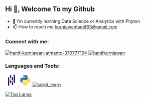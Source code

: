 <h2 align="left">Hi 👋, Welcome To my Github</h2>

- 🌱 I’m currently learning Data Science or Analytics with Phyton
- 📫 How to reach me kurniawanhanif63@gmail.com


<h3 align="left">Connect with me:</h3>
<p align="left">
<a href="https://linkedin.com/in/hanif-kurniawan-atmanto-370777194" target="blank"><img align="center" src="https://raw.githubusercontent.com/rahuldkjain/github-profile-readme-generator/master/src/images/icons/Social/linked-in-alt.svg" alt="hanif-kurniawan-atmanto-370777194" height="30" width="40" /></a>
<a href="https://kaggle.com/hanifkurniawan" target="blank"><img align="center" src="https://raw.githubusercontent.com/rahuldkjain/github-profile-readme-generator/master/src/images/icons/Social/kaggle.svg" alt="hanifkurniawan" height="30" width="40" /></a>
</p>

<h3 align="left">Languages and Tools:</h3>
<p align="left"> <a href="https://pandas.pydata.org/" target="_blank" rel="noreferrer"> <img src="https://raw.githubusercontent.com/devicons/devicon/2ae2a900d2f041da66e950e4d48052658d850630/icons/pandas/pandas-original.svg" alt="pandas" width="40" height="40"/> </a> <a href="https://www.python.org" target="_blank" rel="noreferrer"> <img src="https://raw.githubusercontent.com/devicons/devicon/master/icons/python/python-original.svg" alt="python" width="40" height="40"/> </a> <a href="https://scikit-learn.org/" target="_blank" rel="noreferrer"> <img src="https://upload.wikimedia.org/wikipedia/commons/0/05/Scikit_learn_logo_small.svg" alt="scikit_learn" width="40" height="40"/> </a> </p>



[![Top Langs](https://github-readme-stats.vercel.app/api/top-langs/?username=Hanifka&layout=compact)](https://github.com/Hanifka/github-readme-stats)


